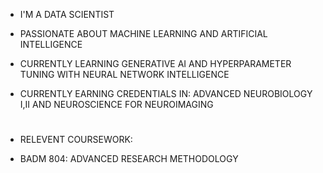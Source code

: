 - I'M A DATA SCIENTIST
- PASSIONATE ABOUT MACHINE LEARNING AND ARTIFICIAL INTELLIGENCE
- CURRENTLY LEARNING GENERATIVE AI AND HYPERPARAMETER TUNING WITH NEURAL NETWORK INTELLIGENCE
- CURRENTLY EARNING CREDENTIALS IN: ADVANCED NEUROBIOLOGY I,II AND NEUROSCIENCE FOR NEUROIMAGING
- #
    RELEVENT COURSEWORK:

- BADM	804: ADVANCED RESEARCH METHODOLOGY




<!---
NEYDJAPETITH/NEYDJAPETITH is a ✨ special ✨ repository because its `README.md` (this file) appears on your GitHub profile.
You can click the Preview link to take a look at your changes.
--->
